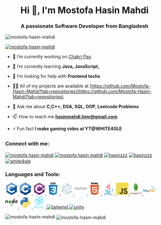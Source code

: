 <h1 align="center">Hi 👋, I'm Mostofa Hasin Mahdi</h1>
<h3 align="center">A passionate Software Developer from Bangladesh</h3>

<p align="left"> <img src="https://komarev.com/ghpvc/?username=mostofa-hasin-mahdi&label=Profile%20views&color=0e75b6&style=flat" alt="mostofa-hasin-mahdi" /> </p>

<p align="left"> <a href="https://github.com/ryo-ma/github-profile-trophy"><img src="https://github-profile-trophy.vercel.app/?username=mostofa-hasin-mahdi" alt="mostofa-hasin-mahdi" /></a> </p>

- 🔭 I’m currently working on [Chakri Pao](https://github.com/Mostofa-Hasin-Mahdi/Chakri-Pao-)

- 🌱 I’m currently learning **Java, JavaScript,**

- 🤝 I’m looking for help with **Frontend techs**

- 👨‍💻 All of my projects are available at [https://github.com/Mostofa-Hasin-Mahdi?tab=repositories](https://github.com/Mostofa-Hasin-Mahdi?tab=repositories)

- 💬 Ask me about **C,C++, DSA, SQL, OOP, Leetcode Problems**

- 📫 How to reach me **hasinmahdi.hmr@gmail.com**

- ⚡ Fun fact **I make gaming vides at YT@WHITE4GLE**

<h3 align="left">Connect with me:</h3>
<p align="left">
<a href="https://www.linkedin.com/in/mostofa-hasin-mahdi-76777a182/" target="blank"><img align="center" src="https://raw.githubusercontent.com/rahuldkjain/github-profile-readme-generator/master/src/images/icons/Social/linked-in-alt.svg" alt="mostofa hasin mahdi" height="30" width="40" /></a>
<a href="https://fb.com/mostofa hasin mahdi" target="blank"><img align="center" src="https://raw.githubusercontent.com/rahuldkjain/github-profile-readme-generator/master/src/images/icons/Social/facebook.svg" alt="mostofa hasin mahdi" height="30" width="40" /></a>
<a href="https://codeforces.com/profile/hasinzzz" target="blank"><img align="center" src="https://raw.githubusercontent.com/rahuldkjain/github-profile-readme-generator/master/src/images/icons/Social/codeforces.svg" alt="hasinzzz" height="30" width="40" /></a>
<a href="https://www.leetcode.com/hasinzzz" target="blank"><img align="center" src="https://raw.githubusercontent.com/rahuldkjain/github-profile-readme-generator/master/src/images/icons/Social/leet-code.svg" alt="hasinzzz" height="30" width="40" /></a>
<a href="https://discord.gg/white4gle" target="blank"><img align="center" src="https://raw.githubusercontent.com/rahuldkjain/github-profile-readme-generator/master/src/images/icons/Social/discord.svg" alt="white4gle" height="30" width="40" /></a>
</p>

<h3 align="left">Languages and Tools:</h3>
<p align="left"> <a href="https://www.cprogramming.com/" target="_blank" rel="noreferrer"> <img src="https://raw.githubusercontent.com/devicons/devicon/master/icons/c/c-original.svg" alt="c" width="40" height="40"/> </a> <a href="https://www.w3schools.com/cpp/" target="_blank" rel="noreferrer"> <img src="https://raw.githubusercontent.com/devicons/devicon/master/icons/cplusplus/cplusplus-original.svg" alt="cplusplus" width="40" height="40"/> </a> <a href="https://www.w3schools.com/cs/" target="_blank" rel="noreferrer"> <img src="https://raw.githubusercontent.com/devicons/devicon/master/icons/csharp/csharp-original.svg" alt="csharp" width="40" height="40"/> </a> <a href="https://www.w3schools.com/css/" target="_blank" rel="noreferrer"> <img src="https://raw.githubusercontent.com/devicons/devicon/master/icons/css3/css3-original-wordmark.svg" alt="css3" width="40" height="40"/> </a> <a href="https://www.electronjs.org" target="_blank" rel="noreferrer"> <img src="https://raw.githubusercontent.com/devicons/devicon/master/icons/electron/electron-original.svg" alt="electron" width="40" height="40"/> </a> <a href="https://expressjs.com" target="_blank" rel="noreferrer"> <img src="https://raw.githubusercontent.com/devicons/devicon/master/icons/express/express-original-wordmark.svg" alt="express" width="40" height="40"/> </a> <a href="https://www.w3.org/html/" target="_blank" rel="noreferrer"> <img src="https://raw.githubusercontent.com/devicons/devicon/master/icons/html5/html5-original-wordmark.svg" alt="html5" width="40" height="40"/> </a> <a href="https://www.java.com" target="_blank" rel="noreferrer"> <img src="https://raw.githubusercontent.com/devicons/devicon/master/icons/java/java-original.svg" alt="java" width="40" height="40"/> </a> <a href="https://developer.mozilla.org/en-US/docs/Web/JavaScript" target="_blank" rel="noreferrer"> <img src="https://raw.githubusercontent.com/devicons/devicon/master/icons/javascript/javascript-original.svg" alt="javascript" width="40" height="40"/> </a> <a href="https://www.mongodb.com/" target="_blank" rel="noreferrer"> <img src="https://raw.githubusercontent.com/devicons/devicon/master/icons/mongodb/mongodb-original-wordmark.svg" alt="mongodb" width="40" height="40"/> </a> <a href="https://www.mysql.com/" target="_blank" rel="noreferrer"> <img src="https://raw.githubusercontent.com/devicons/devicon/master/icons/mysql/mysql-original-wordmark.svg" alt="mysql" width="40" height="40"/> </a> <a href="https://nodejs.org" target="_blank" rel="noreferrer"> <img src="https://raw.githubusercontent.com/devicons/devicon/master/icons/nodejs/nodejs-original-wordmark.svg" alt="nodejs" width="40" height="40"/> </a> <a href="https://www.python.org" target="_blank" rel="noreferrer"> <img src="https://raw.githubusercontent.com/devicons/devicon/master/icons/python/python-original.svg" alt="python" width="40" height="40"/> </a> <a href="https://reactjs.org/" target="_blank" rel="noreferrer"> <img src="https://raw.githubusercontent.com/devicons/devicon/master/icons/react/react-original-wordmark.svg" alt="react" width="40" height="40"/> </a> <a href="https://tailwindcss.com/" target="_blank" rel="noreferrer"> <img src="https://www.vectorlogo.zone/logos/tailwindcss/tailwindcss-icon.svg" alt="tailwind" width="40" height="40"/> </a> <a href="https://unity.com/" target="_blank" rel="noreferrer"> <img src="https://www.vectorlogo.zone/logos/unity3d/unity3d-icon.svg" alt="unity" width="40" height="40"/> </a> </p>

<p><img align="left" src="https://github-readme-stats.vercel.app/api/top-langs?username=mostofa-hasin-mahdi&show_icons=true&locale=en&layout=compact" alt="mostofa-hasin-mahdi" /></p>

<p>&nbsp;<img align="center" src="https://github-readme-stats.vercel.app/api?username=mostofa-hasin-mahdi&show_icons=true&locale=en" alt="mostofa-hasin-mahdi" /></p>

